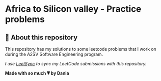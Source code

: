 # Africa to Silicon valley - Practice problems

## 📝 About this repository

This repository has my solutions to some leetcode problems that I work on during the A2SV Software Engineering program.

*I use [LeetSync](https://chromewebstore.google.com/detail/leetsync-leetcode-to-gith/ppkbejeolfcbaomanmbpjdbkfcjfhjnd) to sync my LeetCode submissions with this repository.*

**Made with so much 💗 by Dania** 
